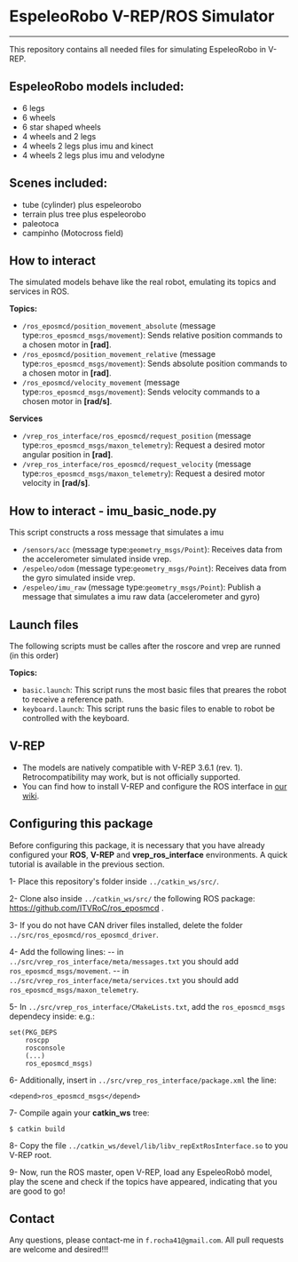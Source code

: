 # EspeleoRobo V-REP/ROS Simulator
----------------------
This repository contains all needed files for simulating EspeleoRobo in V-REP.

## EspeleoRobo models included:
- 6 legs
- 6 wheels
- 6 star shaped wheels
- 4 wheels and 2 legs
- 4 wheels 2 legs plus imu and kinect
- 4 wheels 2 legs plus imu and velodyne

## Scenes included:
- tube (cylinder) plus espeleorobo
- terrain plus tree plus espeleorobo
- paleotoca
- campinho (Motocross field)


## How to interact

The simulated models behave like the real robot, emulating its topics and services in ROS.

**Topics:**
- `/ros_eposmcd/position_movement_absolute`  (message type:`ros_eposmcd_msgs/movement`): Sends relative position commands to a chosen motor in **[rad]**.
- `/ros_eposmcd/position_movement_relative`  (message type:`ros_eposmcd_msgs/movement`): Sends absolute position commands to a chosen motor in **[rad]**.
- `/ros_eposmcd/velocity_movement`  (message type:`ros_eposmcd_msgs/movement`): Sends velocity commands to a chosen motor in **[rad/s]**.

**Services**
- `/vrep_ros_interface/ros_eposmcd/request_position`  (message type:`ros_eposmcd_msgs/maxon_telemetry`): Request a desired motor angular position in **[rad]**.
- `/vrep_ros_interface/ros_eposmcd/request_velocity`  (message type:`ros_eposmcd_msgs/maxon_telemetry`): Request a desired motor velocity in **[rad/s]**.


## How to interact - imu_basic_node.py

This script constructs a ross message that simulates a imu

- `/sensors/acc`  (message type:`geometry_msgs/Point`): Receives data from the accelerometer simulated inside vrep.
- `/espeleo/odom`  (message type:`geometry_msgs/Point`): Receives data from the gyro simulated inside vrep.
- `/espeleo/imu_raw`  (message type:`geometry_msgs/Point`): Publish a message that simulates a imu raw data (accelerometer and gyro)



## Launch files

The following scripts must be calles after the roscore and vrep are runned (in this order)

**Topics:**

- `basic.launch`: This script runs the most basic files that preares the robot to receive a reference path.
- `keyboard.launch`: This script runs the basic files to enable to robot be controlled with the keyboard.


## V-REP

- The models are natively compatible with V-REP 3.6.1 (rev. 1). Retrocompatibility may work, but is not officially supported.
- You can find how to install V-REP and configure the ROS interface in  [our wiki](https://github.com/ITVRoC/general-wiki/wiki).

## Configuring this package

Before configuring this package, it is necessary that you have already configured your **ROS**, **V-REP** and **vrep_ros_interface** environments.  A quick tutorial is available in the previous section.

1- Place this repository's folder inside ``../catkin_ws/src/``.

2- Clone also inside ``../catkin_ws/src/`` the following ROS package: https://github.com/ITVRoC/ros_eposmcd .

3- If you do not have CAN driver files installed, delete the folder ``../src/ros_eposmcd/ros_eposmcd_driver``.

4- Add the following lines:
-- in ``../src/vrep_ros_interface/meta/messages.txt`` you should add ``ros_eposmcd_msgs/movement``.
-- in ``../src/vrep_ros_interface/meta/services.txt`` you should add ``ros_eposmcd_msgs/maxon_telemetry``.

5- In `../src/vrep_ros_interface/CMakeLists.txt`, add the ``ros_eposmcd_msgs`` dependecy inside:
e.g.:
```
set(PKG_DEPS
    roscpp
    rosconsole
    (...)
    ros_eposmcd_msgs)
```

6- Additionally, insert in ``../src/vrep_ros_interface/package.xml`` the line:
```
<depend>ros_eposmcd_msgs</depend>
```

7- Compile again your **catkin_ws** tree:
```
$ catkin build
```

8- Copy the file `../catkin_ws/devel/lib/libv_repExtRosInterface.so` to you V-REP root.

9- Now, run the ROS master, open V-REP, load any EspeleoRobô model, play the scene and check if the topics have appeared, indicating that you are good to go!

## Contact

Any questions, please contact-me in ``f.rocha41@gmail.com``.
All pull requests are welcome and desired!!!
